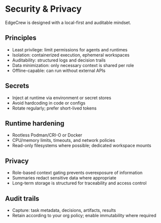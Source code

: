 # Security & Privacy

EdgeCrew is designed with a local-first and auditable mindset.

## Principles

- Least privilege: limit permissions for agents and runtimes
- Isolation: containerized execution, ephemeral workspaces
- Auditability: structured logs and decision trails
- Data minimization: only necessary context is shared per role
- Offline-capable: can run without external APIs

## Secrets

- Inject at runtime via environment or secret stores
- Avoid hardcoding in code or configs
- Rotate regularly; prefer short-lived tokens

## Runtime hardening

- Rootless Podman/CRI-O or Docker
- CPU/memory limits, timeouts, and network policies
- Read-only filesystems where possible; dedicated workspace mounts

## Privacy

- Role-based context gating prevents overexposure of information
- Summaries redact sensitive data where appropriate
- Long-term storage is structured for traceability and access control

## Audit trails

- Capture: task metadata, decisions, artifacts, results
- Retain according to your org policy; enable immutability where required


